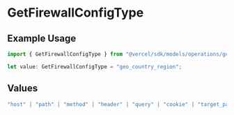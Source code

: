 # GetFirewallConfigType

## Example Usage

```typescript
import { GetFirewallConfigType } from "@vercel/sdk/models/operations/getfirewallconfig.js";

let value: GetFirewallConfigType = "geo_country_region";
```

## Values

```typescript
"host" | "path" | "method" | "header" | "query" | "cookie" | "target_path" | "ip_address" | "protocol" | "region" | "scheme" | "environment" | "user_agent" | "geo_continent" | "geo_country" | "geo_country_region" | "geo_city" | "geo_as_number" | "ja4_digest" | "ja3_digest" | "rate_limit_api_id"
```